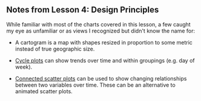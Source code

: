 ## Notes from Lesson 4: Design Principles

While familiar with most of the charts covered in this lesson, a few caught my eye as unfamiliar or as views I recognized but didn't know the name for:

* A cartogram is a map with shapes resized in proportion to some metric instead of true geographic size.

* [Cycle plots](http://www.perceptualedge.com/articles/guests/intro_to_cycle_plots.pdf) can show trends over time and within groupings (e.g. day of week).

* [Connected scatter plots](http://www.thefunctionalart.com/2012/09/in-praise-of-connected-scatter-plots.html) can be used to show changing relationships between two variables over time. These can be an alternative to animated scatter plots.
